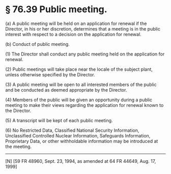 # § 76.39   Public meeting.

(a) A public meeting will be held on an application for renewal if the Director, in his or her discretion, determines that a meeting is in the public interest with respect to a decision on the application for renewal.


(b) Conduct of public meeting.


(1) The Director shall conduct any public meeting held on the application for renewal.


(2) Public meetings will take place near the locale of the subject plant, unless otherwise specified by the Director.


(3) A public meeting will be open to all interested members of the public and be conducted as deemed appropriate by the Director.


(4) Members of the public will be given an opportunity during a public meeting to make their views regarding the application for renewal known to the Director.


(5) A transcript will be kept of each public meeting.


(6) No Restricted Data, Classified National Security Information, Unclassified Controlled Nuclear Information, Safeguards Information, Proprietary Data, or other withholdable information may be introduced at the meeting.



---

[N] [59 FR 48960, Sept. 23, 1994, as amended at 64 FR 44649, Aug. 17, 1999]




